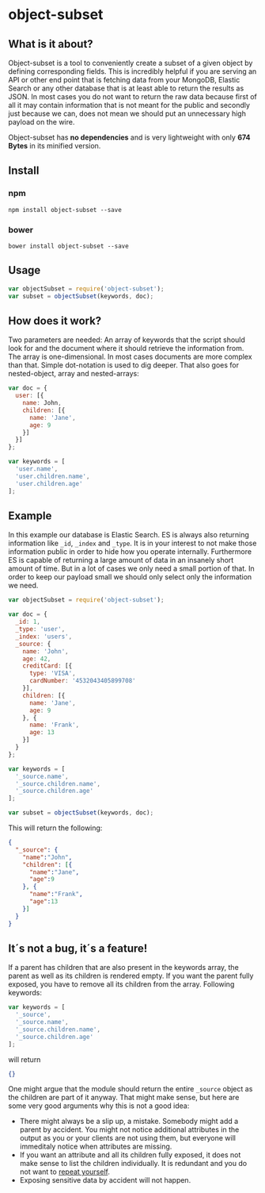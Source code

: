 # object-subset

## What is it about?

Object-subset is a tool to conveniently create a subset of a given object by defining corresponding fields. This is incredibly helpful if you are serving an API or other end point that is fetching data from your MongoDB, Elastic Search or any other database that is at least able to return the results as JSON. In most cases you do not want to return the raw data because first of all it may contain information that is not meant for the public and secondly just because we can, does not mean we should put an unnecessary high payload on the wire.

Object-subset has **no dependencies** and is very lightweight with only **674 Bytes** in its minified version.

## Install

### npm

```
npm install object-subset --save
```

### bower

```
bower install object-subset --save
```

## Usage

```javascript
var objectSubset = require('object-subset');
var subset = objectSubset(keywords, doc);
```

## How does it work?

Two parameters are needed: An array of keywords that the script should look for and the document where it should retrieve the information from. The array is one-dimensional. In most cases documents are more complex than that. Simple dot-notation is used to dig deeper. That also goes for nested-object, array and nested-arrays:

```javascript
var doc = {
  user: [{
    name: John,
    children: [{
      name: 'Jane',
      age: 9
    }]
  }]
};

var keywords = [
  'user.name',
  'user.children.name',
  'user.children.age'
];
```

## Example

In this example our database is Elastic Search. ES is always also returning information like `_id`, `_index` and `_type`. It is in your interest to not make those information public in order to hide how you operate internally. Furthermore ES is capable of returning a large amount of data in an insanely short amount of time. But in a lot of cases we only need a small portion of that. In order to keep our payload small we should only select only the information we need.

```javascript
var objectSubset = require('object-subset');

var doc = {
  _id: 1,
  _type: 'user',
  _index: 'users',
  _source: {
    name: 'John',
    age: 42,
    creditCard: [{
      type: 'VISA',
      cardNumber: '4532043405899708'
    }],
    children: [{
      name: 'Jane',
      age: 9
    }, {
      name: 'Frank',
      age: 13
    }]
  }
};

var keywords = [
  '_source.name',
  '_source.children.name',
  '_source.children.age'
];

var subset = objectSubset(keywords, doc);
```

This will return the following:

```json
{
  "_source": {
    "name":"John",
    "children": [{
      "name":"Jane",
      "age":9
    }, {
      "name":"Frank",
      "age":13
    }]
  }
}
```

## It´s not a bug, it´s a feature!

If a parent has children that are also present in the keywords array, the parent as well as its children is rendered empty. If you want the parent fully exposed, you have to remove all its children from the array. Following keywords:

```javascript
var keywords = [
  '_source',
  '_source.name',
  '_source.children.name',
  '_source.children.age'
];
```

will return

```json
{}
```

One might argue that the module should return the entire `_source` object as the children are part of it anyway. That might make sense, but here are some very good arguments why this is not a good idea:

- There might always be a slip up, a mistake. Somebody might add a parent by accident. You might not notice additional attributes in the output as you or your clients are not using them, but everyone will immeditaly notice when attributes are missing.
- If you want an attribute and all its children fully exposed, it does not make sense to list the children individually. It is redundant and you do not want to [repeat yourself](http://en.wikipedia.org/wiki/Don%27t_repeat_yourself).
- Exposing sensitive data by accident will not happen.
